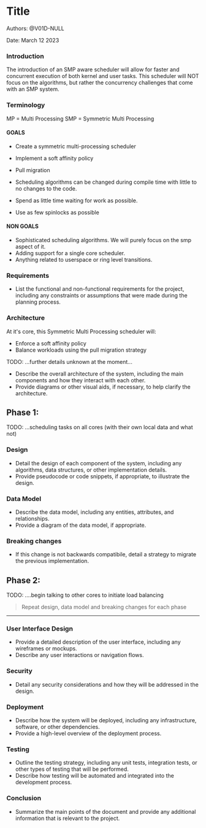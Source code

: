 # Title

Authors: @V01D-NULL

Date: March 12 2023

### Introduction
The introduction of an SMP aware scheduler will allow for faster and concurrent execution of both kernel and user tasks. This scheduler will NOT focus on the algorithms, but rather the concurrency challenges that come with an SMP system.

### Terminology
MP = Multi Processing
SMP = Symmetric Multi Processing

#### GOALS
- Create a symmetric multi-processing scheduler
- Implement a soft affinity policy
- Pull migration

- Scheduling algorithms can be changed during compile time with little to no changes to the code.
- Spend as little time waiting for work as possible.
- Use as few spinlocks as possible

#### NON GOALS
- Sophisticated scheduling algorithms. We will purely focus on the smp aspect of it.
- Adding support for a single core scheduler.
- Anything related to userspace or ring level transitions.

### Requirements
- List the functional and non-functional requirements for the project, including any constraints or assumptions that were made during the planning process.

### Architecture
At it's core, this Symmetric Multi Processing scheduler will:
- Enforce a soft affinity policy
- Balance workloads using the pull migration strategy

TODO: ...further details unknown at the moment...

- Describe the overall architecture of the system, including the main components and how they interact with each other.
- Provide diagrams or other visual aids, if necessary, to help clarify the architecture.

## Phase 1:
  TODO: ...scheduling tasks on all cores (with their own local data and what not)
  ### Design
   - Detail the design of each component of the system, including any algorithms, data structures, or other implementation details.
   - Provide pseudocode or code snippets, if appropriate, to illustrate the design.
  
  ### Data Model
   - Describe the data model, including any entities, attributes, and relationships.
   - Provide a diagram of the data model, if appropriate.

  ### Breaking changes
   - If this change is not backwards compatibile, detail a strategy to migrate the previous implementation.

## Phase 2:
  TODO: ....begin talking to other cores to initiate load balancing
  > Repeat design, data model and breaking changes for each phase
 
<hr/>

### User Interface Design
- Provide a detailed description of the user interface, including any wireframes or mockups.
- Describe any user interactions or navigation flows.

### Security
- Detail any security considerations and how they will be addressed in the design.

### Deployment
- Describe how the system will be deployed, including any infrastructure, software, or other dependencies.
- Provide a high-level overview of the deployment process.

### Testing
- Outline the testing strategy, including any unit tests, integration tests, or other types of testing that will be performed.
- Describe how testing will be automated and integrated into the development process.

### Conclusion
- Summarize the main points of the document and provide any additional information that is relevant to the project.
